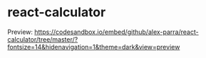 # react-calculator

Preview: https://codesandbox.io/embed/github/alex-parra/react-calculator/tree/master/?fontsize=14&hidenavigation=1&theme=dark&view=preview
